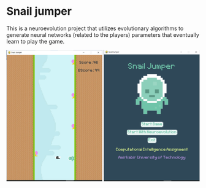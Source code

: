 # Snail jumper
This is a neuroevolution project that utilizes evolutionary algorithms to generate neural networks (related to the players) parameters that eventually learn to play the game.
 
![Snail Jumber](SnailJumper.png)
